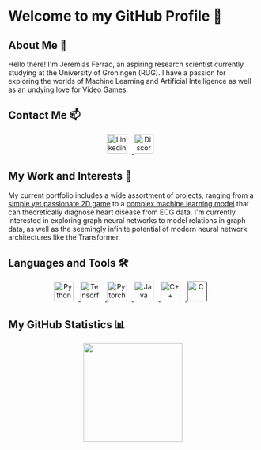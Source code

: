 
# Welcome to my GitHub Profile 👋

## About Me 📝

Hello there! I'm Jeremias Ferrao, an aspiring research scientist currently studying at the University of Groningen (RUG). I have a passion for exploring the worlds of Machine Learning and Artificial Intelligence as well as an undying love for Video Games.

## Contact Me 📫

<p align="center" style="column-gap: 20px;">
    <a href="https://www.linkedin.com/in/jeremias-lino-ferrao-0bb6121b4/" rel="noreferrer"> <img src="https://cdn-icons-png.flaticon.com/512/174/174857.png" alt="Linkedin" width="40" height="40" style="margin-right: 10px;"/> </a>
    <a href="https://discordapp.com/users/578561806172291094" target="_blank" rel="noreferrer"> <img src="https://www.svgrepo.com/show/353655/discord-icon.svg" alt="Discord" width="40" height="40" style="margin-right: 10px;"/> </a>
</p>

## My Work and Interests 💼

My current portfolio includes a wide assortment of projects, ranging from a [simple yet passionate 2D game](https://github.com/Jazhyc/A-Hero-s-Symphony-Source-Code) to a [complex machine learning model](https://github.com/Jazhyc/ECG-Classification) that can theoretically diagnose heart disease from ECG data. I'm currently interested in exploring graph neural networks to model relations in graph data, as well as the seemingly infinite potential of modern neural network architectures like the Transformer.

## Languages and Tools 🛠️

<p align="center">
    <a href="https://www.python.org/" rel="noreferrer"> <img src="https://user-images.githubusercontent.com/25181517/183423507-c056a6f9-1ba8-4312-a350-19bcbc5a8697.png" alt="Python" width="40" height="40" style="margin-right: 10px;"/> </a>
    <a href="https://www.tensorflow.org/" rel="noreferrer"> <img src="https://user-images.githubusercontent.com/25181517/223639822-2a01e63a-a7f9-4a39-8930-61431541bc06.png " alt="Tensorflow" width="40" height="40" style="margin-right: 10px;"/> </a>
    <a href="https://pytorch.org/" rel="noreferrer"> <img src="https://upload.wikimedia.org/wikipedia/commons/thumb/1/10/PyTorch_logo_icon.svg/1200px-PyTorch_logo_icon.svg.png" alt="Pytorch" width="40" height="40" style="margin-right: 10px;"/> </a>
    <a href="https://www.java.com/" rel="noreferrer"> <img src="https://user-images.githubusercontent.com/25181517/117201156-9a724800-adec-11eb-9a9d-3cd0f67da4bc.png" alt="Java" width="40" height="40" style="margin-right: 10px;"/> </a>
    <a href="https://isocpp.org/" rel="noreferrer"> <img src="https://user-images.githubusercontent.com/25181517/192106073-90fffafe-3562-4ff9-a37e-c77a2da0ff58.png" alt="C++" width="40" height="40" style="margin-right: 10px;"/> </a>
    <a href="" rel="noreferrer"> <img src="https://user-images.githubusercontent.com/25181517/192106070-46255bcf-65e6-4c6b-a296-bf8d0d8fb2a7.png" alt="C" width="40" height="40" style="margin-right: 10px;"/> </a>
</p>

## My GitHub Statistics 📊

<p align="center">
    <a href="https://github.com/Jazhyc">
    <img height=200 align="center" src="https://github-readme-stats.vercel.app/api?username=JazHyc&card_height=300&card_width=300&theme=transparent&rank_icon=github)](https://github.com/anuraghazra/github-readme-stats" />
    </a>
</p>

